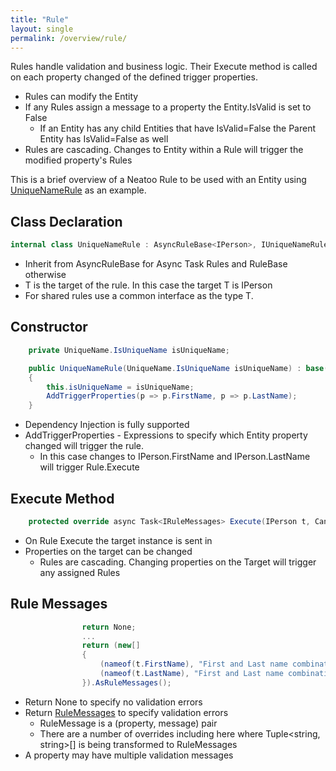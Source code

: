 ```yaml
---
title: "Rule"
layout: single
permalink: /overview/rule/
---
```


Rules handle validation and business logic. Their Execute method is called on each property changed of the defined trigger properties.

- Rules can modify the Entity
- If any Rules assign a message to a property the Entity.IsValid is set to False
  - If an Entity has any child Entities that have IsValid=False the Parent Entity has IsValid=False as well
- Rules are cascading. Changes to Entity within a Rule will trigger the modified property's Rules


This is a brief overview of a Neatoo Rule to be used with an Entity using [UniqueNameRule](https://github.com/NeatooDotNet/Neatoo/blob/main/src/Examples/Person/Person.DomainModel/UniqueNameRule.cs) as an example. 

## Class Declaration

``` csharp
internal class UniqueNameRule : AsyncRuleBase<IPerson>, IUniqueNameRule
```
- Inherit from AsyncRuleBase<T> for Async Task Rules and RuleBase<T> otherwise
- T is the target of the rule. In this case the target T is IPerson
- For shared rules use a common interface as the type T.

## Constructor

``` csharp
    private UniqueName.IsUniqueName isUniqueName;

    public UniqueNameRule(UniqueName.IsUniqueName isUniqueName) : base()
    {
        this.isUniqueName = isUniqueName;
        AddTriggerProperties(p => p.FirstName, p => p.LastName);
    }
```

- Dependency Injection is fully supported
- AddTriggerProperties - Expressions to specify which Entity property changed will trigger the rule. 
  - In this case changes to IPerson.FirstName and IPerson.LastName will trigger Rule.Execute

## Execute Method

``` csharp
    protected override async Task<IRuleMessages> Execute(IPerson t, CancellationToken? token = null)
```

- On Rule Execute the target instance is sent in
- Properties on the target can be changed
  - Rules are cascading. Changing properties on the Target will trigger any assigned Rules

## Rule Messages

``` csharp
                return None;
                ...
                return (new[]
                {
                    (nameof(t.FirstName), "First and Last name combination is not unique"),
                    (nameof(t.LastName), "First and Last name combination is not unique")
                }).AsRuleMessages();

```

- Return None to specify no validation errors
- Return [RuleMessages](https://github.com/NeatooDotNet/Neatoo/blob/main/src/Neatoo/Rules/RuleMessage.cs) to specify validation errors
  - RuleMessage is a (property, message) pair
  - There are a number of overrides including here where Tuple<string, string>[] is being transformed to RuleMessages
- A property may have multiple validation messages